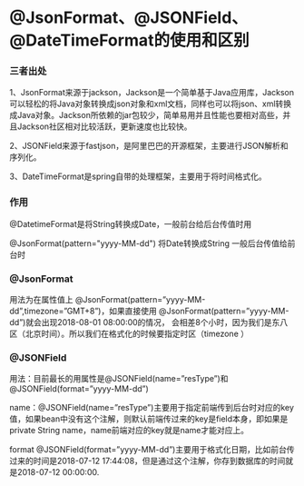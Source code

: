 # @JsonFormat、@JSONField、@DateTimeFormat的使用和区别

### 三者出处

1、JsonFormat来源于jackson，Jackson是一个简单基于Java应用库，Jackson可以轻松的将Java对象转换成json对象和xml文档，同样也可以将json、xml转换成Java对象。Jackson所依赖的jar包较少，简单易用并且性能也要相对高些，并且Jackson社区相对比较活跃，更新速度也比较快。

2、JSONField来源于fastjson，是阿里巴巴的开源框架，主要进行JSON解析和序列化。

3、DateTimeFormat是spring自带的处理框架，主要用于将时间格式化。

### 作用

@DatetimeFormat是将String转换成Date，一般前台给后台传值时用

@JsonFormat\(pattern="yyyy-MM-dd"\) 将Date转换成String 一般后台传值给前台时

### @JsonFormat

用法为在属性值上 @JsonFormat\(pattern=”yyyy-MM-dd”,timezone=”GMT+8”\)，如果直接使用 @JsonFormat\(pattern=”yyyy-MM-dd”\)就会出现2018-08-01 08:00:00的情况， 会相差8个小时，因为我们是东八区（北京时间）。所以我们在格式化的时候要指定时区（timezone ）

### @JSONField

用法：目前最长的用属性是@JSONField\(name=”resType”\)和 @JSONField\(format=”yyyy-MM-dd”\) 

name：@JSONField\(name=”resType”\)主要用于指定前端传到后台时对应的key值，如果bean中没有这个注解，则默认前端传过来的key是field本身，即如果是private String name，name前端对应的key就是name才能对应上。 

format @JSONField\(format=”yyyy-MM-dd”\)主要用于格式化日期，比如前台传过来的时间是2018-07-12 17:44:08，但是通过这个注解，你存到数据库的时间就是2018-07-12 00:00:00.

### 



